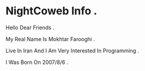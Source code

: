 # NightCoweb Info .
Hello Dear Friends .

My Real Name Is Mokhtar Farooghi .

Live In Iran And I Am Very
Interested In Programming .

I Was Born On 2007/8/6 .
